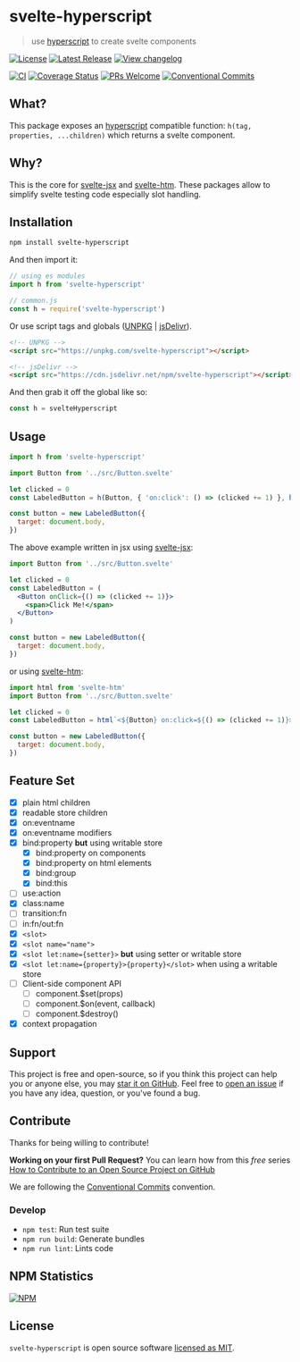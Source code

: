 # svelte-hyperscript

> use [hyperscript](https://github.com/hyperhype/hyperscript) to create svelte components

[![License](https://badgen.net/npm/license/svelte-hyperscript)](https://github.com/sastan/svelte-hyperscript/blob/main/LICENSE)
[![Latest Release](https://badgen.net/npm/v/svelte-hyperscript)](https://www.npmjs.com/package/svelte-hyperscript)
[![View changelog](https://badgen.net/badge/%E2%80%8B/Explore%20Changelog/green?icon=awesome)](https://changelogs.xyz/svelte-hyperscript)

[![CI](https://github.com/sastan/svelte-hyperscript/workflows/CI/badge.svg)](https://github.com/sastan/svelte-hyperscript/actions?query=branch%3Amain+workflow%3ACI)
[![Coverage Status](https://badgen.net/coveralls/c/github/sastan/svelte-hyperscript/main)](https://coveralls.io/github/sastan/svelte-hyperscript?branch=main)
[![PRs Welcome](https://badgen.net/badge/PRs/welcome/purple)](http://makeapullrequest.com)
[![Conventional Commits](https://badgen.net/badge/Conventional%20Commits/1.0.0/cyan)](https://conventionalcommits.org)

## What?

This package exposes an [hyperscript](https://github.com/hyperhype/hyperscript) compatible function: `h(tag, properties, ...children)` which returns a svelte component.

## Why?

This is the core for [svelte-jsx](https://www.npmjs.com/package/svelte-jsx) and [svelte-htm](https://www.npmjs.com/package/svelte-htm). These packages allow to simplify svelte testing code especially slot handling.

## Installation

```sh
npm install svelte-hyperscript
```

And then import it:

```js
// using es modules
import h from 'svelte-hyperscript'

// common.js
const h = require('svelte-hyperscript')
```

Or use script tags and globals ([UNPKG](https://unpkg.com/svelte-hyperscript/) | [jsDelivr](https://cdn.jsdelivr.net/npm/svelte-hyperscript/)).

```html
<!-- UNPKG -->
<script src="https://unpkg.com/svelte-hyperscript"></script>

<!-- jsDelivr -->
<script src="https://cdn.jsdelivr.net/npm/svelte-hyperscript"></script>
```

And then grab it off the global like so:

```js
const h = svelteHyperscript
```

## Usage

```js
import h from 'svelte-hyperscript'

import Button from '../src/Button.svelte'

let clicked = 0
const LabeledButton = h(Button, { 'on:click': () => (clicked += 1) }, h('span', null, 'Click Me!'))

const button = new LabeledButton({
  target: document.body,
})
```

The above example written in jsx using [svelte-jsx](https://www.npmjs.com/package/svelte-jsx):

```jsx
import Button from '../src/Button.svelte'

let clicked = 0
const LabeledButton = (
  <Button onClick={() => (clicked += 1)}>
    <span>Click Me!</span>
  </Button>
)

const button = new LabeledButton({
  target: document.body,
})
```

or using [svelte-htm](https://www.npmjs.com/package/svelte-htm):

```js
import html from 'svelte-htm'
import Button from '../src/Button.svelte'

let clicked = 0
const LabeledButton = html`<${Button} on:click=${() => (clicked += 1)}><span>Click Me!</span><//>`

const button = new LabeledButton({
  target: document.body,
})
```

## Feature Set

- [x] plain html children
- [x] readable store children
- [x] on:eventname
- [x] on:eventname modifiers
- [x] bind:property **but** using writable store
  - [x] bind:property on components
  - [x] bind:property on html elements
  - [x] bind:group
  - [x] bind:this
- [ ] use:action
- [x] class:name
- [ ] transition:fn
- [ ] in:fn/out:fn
- [x] `<slot>`
- [x] `<slot name="name">`
- [x] `<slot let:name={setter}>` **but** using setter or writable store
- [x] `<slot let:name={property}>{property}</slot>` when using a writable store
- [ ] Client-side component API
  - [ ] component.\$set(props)
  - [ ] component.\$on(event, callback)
  - [ ] component.\$destroy()
- [x] context propagation

## Support

This project is free and open-source, so if you think this project can help you or anyone else, you may [star it on GitHub](https://github.com/sastan/svelte-hyperscript). Feel free to [open an issue](https://github.com/sastan/svelte-hyperscript/issues) if you have any idea, question, or you've found a bug.

## Contribute

Thanks for being willing to contribute!

**Working on your first Pull Request?** You can learn how from this _free_ series [How to Contribute to an Open Source Project on GitHub](https://egghead.io/series/how-to-contribute-to-an-open-source-project-on-github)

We are following the [Conventional Commits](https://www.conventionalcommits.org) convention.

### Develop

- `npm test`: Run test suite
- `npm run build`: Generate bundles
- `npm run lint`: Lints code

## NPM Statistics

[![NPM](https://nodei.co/npm/svelte-hyperscript.png)](https://nodei.co/npm/svelte-hyperscript/)

## License

`svelte-hyperscript` is open source software [licensed as MIT](https://github.com/sastan/svelte-hyperscript/blob/main/LICENSE).
